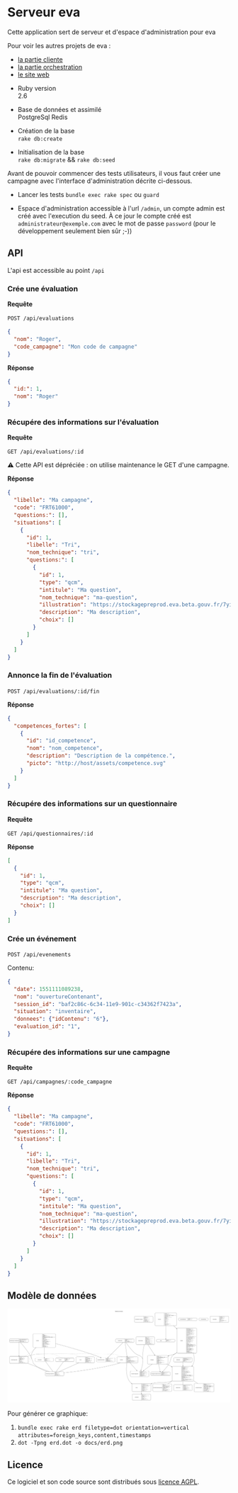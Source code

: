 # Serveur eva

Cette application sert de serveur et d'espace d'administration pour eva

Pour voir les autres projets de eva :

- [la partie cliente](https://github.com/betagouv/eva)
- [la partie orchestration](https://github.com/betagouv/eva-orchestrateur)
- [le site web](https://github.com/betagouv/eva-www)

* Ruby version  
2.6

* Base de données et assimilé  
PostgreSql
Redis

* Création de la base  
`rake db:create`

* Initialisation de la base  
`rake db:migrate` && `rake db:seed`

Avant de pouvoir commencer des tests utilisateurs, il vous faut créer une campagne avec l'interface d'administration décrite ci-dessous.

* Lancer les tests
`bundle exec rake spec` ou `guard`

* Espace d'administration
accessible à l'url `/admin`, un compte admin est créé avec l'execution du seed. À ce jour le compte créé est `administrateur@exemple.com` avec le mot de passe `password` (pour le développement seulement bien sûr ;-))

## API

L'api est accessible au point `/api`

### Crée une évaluation

**Requête**

`POST /api/evaluations`

```json
{
  "nom": "Roger",
  "code_campagne": "Mon code de campagne"
}
```

**Réponse**

```json
{
  "id:": 1,
  "nom": "Roger"
}
```

### Récupére des informations sur l'évaluation

**Requête**

`GET /api/evaluations/:id`

:warning: Cette API est dépréciée : on utilise maintenance le GET d'une campagne.

**Réponse**

```json
{
  "libelle": "Ma campagne",
  "code": "FRT61000",
  "questions:": [],
  "situations": [
    {
      "id": 1,
      "libelle": "Tri",
      "nom_technique": "tri",
      "questions:": [
        {
          "id": 1,
          "type": "qcm",
          "intitule": "Ma question",
          "nom_technique": "ma-question",
          "illustration": "https://stockagepreprod.eva.beta.gouv.fr/7yii4m9m7t7bjvl42z7qmofuie7w?filename=bienvenue_background.jpg",
          "description": "Ma description",
          "choix": []
        }
      ]
    }
  ]
}
```

### Annonce la fin de l'évaluation

`POST /api/evaluations/:id/fin`

**Réponse**

```json
{
  "competences_fortes": [
    {
      "id": "id_competence",
      "nom": "nom_competence",
      "description": "Description de la compétence.",
      "picto": "http://host/assets/competence.svg"
    }
  ]
}
```

### Récupére des informations sur un questionnaire

**Requête**

`GET /api/questionnaires/:id`

**Réponse**

```json
[
  {
    "id": 1,
    "type": "qcm",
    "intitule": "Ma question",
    "description": "Ma description",
    "choix": []
  }
]
```

### Crée un événement

`POST /api/evenements`

Contenu:

```json
{
  "date": 1551111089238,
  "nom": "ouvertureContenant",
  "session_id": "baf2c86c-6c34-11e9-901c-c34362f7423a",
  "situation": "inventaire",
  "donnees": {"idContenu": "6"},
  "evaluation_id": "1",
}
```


### Récupére des informations sur une campagne

**Requête**

`GET /api/campagnes/:code_campagne`

**Réponse**

```json
{
  "libelle": "Ma campagne",
  "code": "FRT61000",
  "questions:": [],
  "situations": [
    {
      "id": 1,
      "libelle": "Tri",
      "nom_technique": "tri",
      "questions:": [
        {
          "id": 1,
          "type": "qcm",
          "intitule": "Ma question",
          "nom_technique": "ma-question",
          "illustration": "https://stockagepreprod.eva.beta.gouv.fr/7yii4m9m7t7bjvl42z7qmofuie7w?filename=bienvenue_background.jpg",
          "description": "Ma description",
          "choix": []
        }
      ]
    }
  ]
}
```

## Modèle de données

![](docs/erd.png)


Pour générer ce graphique:
  1. `bundle exec rake erd filetype=dot orientation=vertical attributes=foreign_keys,content,timestamps`
  2. `dot -Tpng erd.dot -o docs/erd.png`

## Licence

Ce logiciel et son code source sont distribués sous [licence AGPL](https://www.gnu.org/licenses/why-affero-gpl.fr.html).

